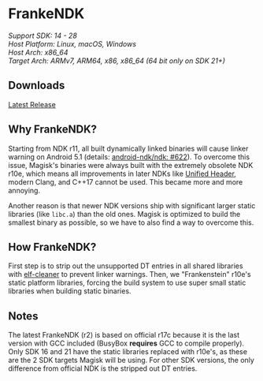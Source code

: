 # FrankeNDK

*Support SDK: 14 - 28*  
*Host Platform: Linux, macOS, Windows*  
*Host Arch: x86_64*  
*Target Arch: ARMv7, ARM64, x86, x86_64 (64 bit only on SDK 21+)*

## Downloads
[Latest Release](https://github.com/topjohnwu/FrankeNDK/releases/latest)

## Why FrankeNDK?
Starting from NDK r11, all built dynamically linked binaries will cause linker warning on Android 5.1 (details: [android-ndk/ndk: #622](https://github.com/android-ndk/ndk/issues/622)). To overcome this issue, Magisk's binaries were always built with the extremely obsolete NDK r10e, which means all improvements in later NDKs like [Unified Header](https://android.googlesource.com/platform/ndk/+/master/docs/UnifiedHeaders.md), modern Clang, and C++17 cannot be used. This became more and more annoying.

Another reason is that newer NDK versions ship with significant larger static libraries (like `libc.a`) than the old ones. Magisk is optimized to build the smallest binary as possible, so we have to also find a way to overcome this.

## How FrankeNDK?
First step is to strip out the unsupported DT entries in all shared libraries with [elf-cleaner](https://github.com/termux/termux-elf-cleaner) to prevent linker warnings. Then, we "Frankenstein" r10e's static platform libraries, forcing the build system to use super small static libraries when building static binaries.

## Notes
The latest FrankeNDK (r2) is based on official r17c because it is the last version with GCC included (BusyBox **requires** GCC to compile properly). Only SDK 16 and 21 have the static libraries replaced with r10e's, as these are the 2 SDK targets Magisk will be using. For other SDK versions, the only difference from official NDK is the stripped out DT entries.
